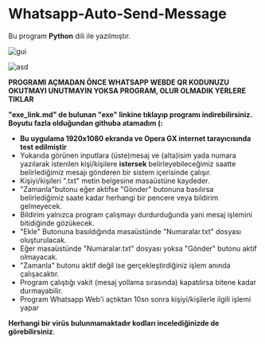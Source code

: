 # Whatsapp-Auto-Send-Message
Bu program **Python** dili ile yazılmıştır.


![gui](https://user-images.githubusercontent.com/84701901/132136686-5f36d7a1-83a1-4f2e-9508-243391324e52.png)

![asd](https://user-images.githubusercontent.com/84701901/132137129-283f814e-ea5e-4213-a48a-f486f4bf1ef5.png)


**PROGRAMI AÇMADAN ÖNCE WHATSAPP WEBDE QR KODUNUZU OKUTMAYI UNUTMAYIN YOKSA PROGRAM, OLUR OLMADIK YERLERE TIKLAR**


**"exe_link.md" de bulunan "exe" linkine tıklayıp programı indirebilirsiniz. Boyutu fazla olduğundan githuba atamadım (:**
- **Bu uygulama 1920x1080 ekranda ve Opera GX internet tarayıcısında test edilmiştir**
- Yukarıda görünen inputlara (üste)mesaj ve (alta)isim yada numara yazılarak istenilen kişi/kişilere **istersek** belirleyebileceğimiz saatte belirlediğimiz mesajı gönderen bir sistem içerisinde çalışır.
- Kişiyi/kişileri ".txt" metin belgesine masaüstüne kaydeder.
- "Zamanla"butonu eğer aktifse "Gönder" butonuna basılırsa belirlediğimiz saate kadar herhangi bir pencere veya bildirim gelmeyecek.
- Bildirim yalnızca program çalışmayı durdurduğunda yani mesaj işlemini bitidiğinde gözükecek.
- "Ekle" Butonuna basıldığında masaüstünde "Numaralar.txt" dosyası oluşturulacak.
- Eğer masaüstünde "Numaralar.txt" dosyası yoksa "Gönder" butonu aktif olmayacak.
- "Zamanla" butonu aktif değil ise gerçekleştirdiğiniz işlem anında çalışacaktır.
- Program çalıştığı vakit (mesaj yollama sırasında) kapatılırsa bitene kadar durmayabilir.
- Program Whatsapp Web'i açtıktan 10sn sonra kişiyi/kişilerle ilgili işlemi yapar

**Herhangi bir virüs bulunmamaktadır kodları incelediğinizde de görebilirsiniz**.
